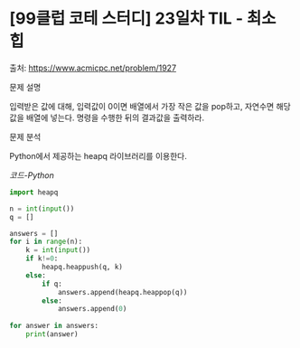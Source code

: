 
# [99클럽 코테 스터디] 23일차 TIL - 최소 힙


출처: https://www.acmicpc.net/problem/1927

문제 설명

입력받은 값에 대해, 입력값이 0이면 배열에서 가장 작은 값을 pop하고, 자연수면 해당 값을 배열에 넣는다. 명령을 수행한 뒤의 결과값을 출력하라.

문제 분석

Python에서 제공하는 heapq 라이브러리를 이용한다.

*코드-Python*

```Python
import heapq

n = int(input())
q = []

answers = []
for i in range(n):
    k = int(input())
    if k!=0:
        heapq.heappush(q, k)
    else:
        if q:
            answers.append(heapq.heappop(q))
        else:
            answers.append(0)
        
for answer in answers:
    print(answer)
            
```
